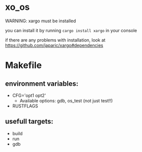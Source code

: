 # xo_os

WARNING: xargo must be installed

you can install it by running `cargo install xargo` in your console

if there are any problems with installation, look at
https://github.com/japaric/xargo#dependencies

# Makefile
## environment variables:
* CFG='opt1 opt2'
    * Available options: gdb, os_test (not just test!!)
* RUSTFLAGS

## usefull targets:
  * build
  * run
  * gdb
